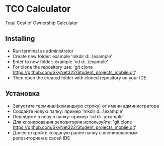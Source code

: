 # TCO Calculator

Total Cost of Ownership Calculator

## Installing
+ Run terminal as administrator
+ Create new folder:  example 'mkdir d:\..\example'
+ Enter to new folder:  example 'cd d:\..\example'
+ For clone the repository use: 'git clone https://github.com/SkyNet322/Student_projects_mobile.git'
+ Then open the created folder with cloned repository on your IDE

## Установка
+ Запустите терминал(командную строку) от имени администратора
+ Создайте новую папку: пример 'mkdir d:\..\example'
+ Перейдите в новую папку: пример 'cd d:\..\example'
+ Для клонирования репозитория используйте: 'git clone https://github.com/SkyNet322/Student_projects_mobile.git'
+ Далее откройте созданую ранее папку с клонированным репозиторием в своей IDE